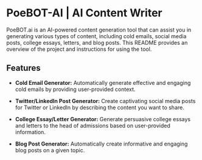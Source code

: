 # PoeBOT-AI | AI Content Writer

PoeBOT.ai is an AI-powered content generation tool that can assist you in generating various types of content, including cold emails, social media posts, college essays, letters, and blog posts. This README provides an overview of the project and instructions for using the tool.

## Features

- **Cold Email Generator:** Automatically generate effective and engaging cold emails by providing user-provided context.

- **Twitter/LinkedIn Post Generator:** Create captivating social media posts for Twitter or LinkedIn by describing the content you want to share.

- **College Essay/Letter Generator:** Generate persuasive college essays and letters to the head of admissions based on user-provided information.

- **Blog Post Generator:** Automatically create informative and engaging blog posts on a given topic.
